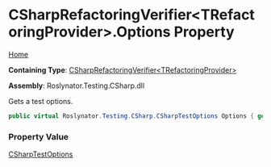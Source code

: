# CSharpRefactoringVerifier\<TRefactoringProvider\>\.Options Property

[Home](../../../../../README.md)

**Containing Type**: [CSharpRefactoringVerifier\<TRefactoringProvider\>](../README.md)

**Assembly**: Roslynator\.Testing\.CSharp\.dll

  
Gets a test options\.

```csharp
public virtual Roslynator.Testing.CSharp.CSharpTestOptions Options { get; }
```

### Property Value

[CSharpTestOptions](../../CSharpTestOptions/README.md)

